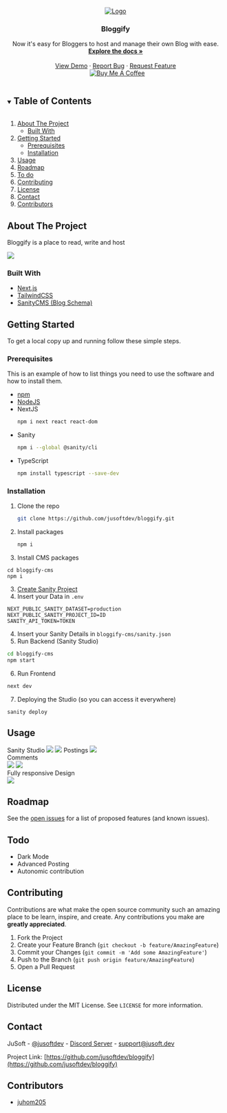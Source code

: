 <!-- PROJECT LOGO -->
<br />
<p align="center">
  <a href="https://github.com/jusoftdev/bloggify">
    <img src="https://i.imgur.com/QdzNFbA.png" alt="Logo">
  </a>

  <h3 align="center">Bloggify</h3>

  <p align="center">
    Now it's easy for Bloggers to host and manage their own Blog with ease.
    <br />
    <a href="https://github.com/jusoftdev/bloggify"><strong>Explore the docs »</strong></a>
    <br />
    <br />
    <a href="http://bloggify.jusoft.dev">View Demo</a>
    ·
    <a href="https://github.com/jusoftdev/bloggify/issues">Report Bug</a>
    ·
    <a href="https://github.com/jusoftdev/bloggify/issues">Request Feature</a><br>&nbsp;
<a href="https://www.buymeacoffee.com/jusoft" target="_blank"><img src="https://bmc-cdn.nyc3.digitaloceanspaces.com/BMC-button-images/custom_images/orange_img.png" alt="Buy Me A Coffee" style="height: auto !important;width: auto !important;" ></a>
 
  </p>
</p>



<!-- TABLE OF CONTENTS -->
<details open="open">
  <summary><h2 style="display: inline-block">Table of Contents</h2></summary>
  <ol>
    <li>
      <a href="#about-the-project">About The Project</a>
      <ul>
        <li><a href="#built-with">Built With</a></li>
      </ul>
    </li>
    <li>
      <a href="#getting-started">Getting Started</a>
      <ul>
        <li><a href="#prerequisites">Prerequisites</a></li>
        <li><a href="#installation">Installation</a></li>
      </ul>
    </li>
    <li><a href="#usage">Usage</a></li>
    <li><a href="#roadmap">Roadmap</a></li>
    <li><a href="#todo">To do</a></li>
    <li><a href="#contributing">Contributing</a></li>
    <li><a href="#license">License</a></li>
    <li><a href="#contact">Contact</a></li>
    <li><a href="#contributors">Contributors</a></li>
  </ol>
</details>



<!-- ABOUT THE PROJECT -->
## About The Project

Bloggify is a place to read, write and host


<img src="https://i.imgur.com/gwdMp0s.png"/>


### Built With

* [Next.js](http://nextjs.org/)
* [TailwindCSS](https://tailwindcss.com)
* [SanityCMS (Blog Schema)](https://www.sanity.io/)


<!-- GETTING STARTED -->
## Getting Started

To get a local copy up and running follow these simple steps.

### Prerequisites

This is an example of how to list things you need to use the software and how to install them.
* [npm](https://npmjs.com)
* [NodeJS](https://nodejs.org)
* NextJS
  ```sh
  npm i next react react-dom
  ```
* Sanity
  ```sh
  npm i --global @sanity/cli
  ```
* TypeScript
  ```sh
  npm install typescript --save-dev
  ```

### Installation

1. Clone the repo
   ```sh
   git clone https://github.com/jusoftdev/bloggify.git
   ```
2. Install packages
   ```sh
   npm i
   ```
3. Install CMS packages
  ```
  cd bloggify-cms
  npm i
  ```
3. [Create Sanity Project](https://www.sanity.io/manage)
4. Insert your Data in `.env`
```env
NEXT_PUBLIC_SANITY_DATASET=production
NEXT_PUBLIC_SANITY_PROJECT_ID=ID
SANITY_API_TOKEN=TOKEN
```

4. Insert your Sanity Details in `bloggify-cms/sanity.json`
5. Run Backend (Sanity Studio)
  ```sh
  cd bloggify-cms
  npm start
  ```
6. Run Frontend
```sh
next dev
```
7. Deploying the Studio (so you can access it everywhere)
 ```
 sanity deploy
 ```


<!-- USAGE EXAMPLES -->
## Usage

Sanity Studio
<img src="https://i.imgur.com/ryxCAIj.png" />
<img src="https://i.imgur.com/Hefhhea.png" />
Postings
<img src="https://i.imgur.com/gydePom.png" /><br>
Comments<br>
<img src="https://i.imgur.com/gg8P40P.png" />
<img src="https://i.imgur.com/NfPO50X.png" /><br>
Fully responsive Design <br>
<img src="https://i.imgur.com/pt4GZlE.png" />
<br>



<!-- ROADMAP -->
## Roadmap

See the [open issues](https://github.com/jusoftdev/bloggify/issues) for a list of proposed features (and known issues).

<!-- todo -->
## Todo

* Dark Mode
* Advanced Posting
* Autonomic contribution



<!-- CONTRIBUTING -->
## Contributing

Contributions are what make the open source community such an amazing place to be learn, inspire, and create. Any contributions you make are **greatly appreciated**.

1. Fork the Project
2. Create your Feature Branch (`git checkout -b feature/AmazingFeature`)
3. Commit your Changes (`git commit -m 'Add some AmazingFeature'`)
4. Push to the Branch (`git push origin feature/AmazingFeature`)
5. Open a Pull Request



<!-- LICENSE -->
## License

Distributed under the MIT License. See `LICENSE` for more information.



<!-- CONTACT -->
## Contact

JuSoft - [@jusoftdev](https://twitter.com/jusoftdev) - [Discord Server](http://jsft.be/discord) - support@jusoft.dev

Project Link: [https://github.com/jusoftdev/bloggify](https://github.com/jusoftdev/bloggify)



<!-- ACKNOWLEDGEMENTS -->
## Contributors

* [juhom205](https://github.com/juhom205)
